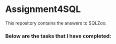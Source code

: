 # Assignment4SQL
This repository contains the answers to SQLZoo.

### Below are the tasks that I have completed: 

